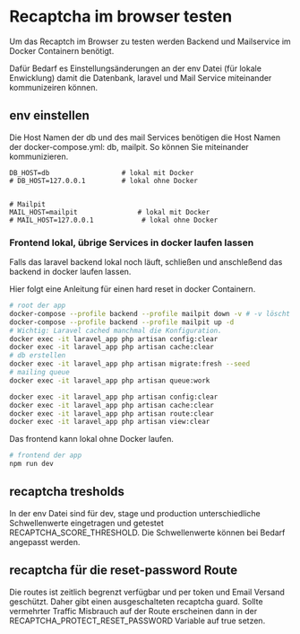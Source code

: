 # Recaptcha im browser testen

Um das Recaptch im Browser zu testen werden Backend und Mailservice im Docker Containern benötigt.

Dafür Bedarf es Einstellungsänderungen an der env Datei (für lokale Enwicklung) damit die Datenbank, laravel und Mail Service miteinander kommunizeiren können.

## env einstellen

Die Host Namen der db und des mail Services benötigen die Host Namen der docker-compose.yml: db, mailpit. So können Sie miteinander kommunizieren.

```env
DB_HOST=db                  # lokal mit Docker
# DB_HOST=127.0.0.1         # lokal ohne Docker


# Mailpit
MAIL_HOST=mailpit               # lokal mit Docker
# MAIL_HOST=127.0.0.1            # lokal ohne Docker
```

### Frontend lokal, übrige Services in docker laufen lassen

Falls das laravel backend lokal noch läuft, schließen und anschleßend das backend in docker laufen lassen.

Hier folgt eine Anleitung für einen hard reset in docker Containern.

```bash initiale Einrichtung
# root der app
docker-compose --profile backend --profile mailpit down -v # -v löscht auch die volumes falls es fehlerhafte connection zwischen den containern gibt (mail feature konnte nicht mit der db user connencten)
docker-compose --profile backend --profile mailpit up -d
# Wichtig: Laravel cached manchmal die Konfiguration.
docker exec -it laravel_app php artisan config:clear
docker exec -it laravel_app php artisan cache:clear
# db erstellen
docker exec -it laravel_app php artisan migrate:fresh --seed
# mailing queue
docker exec -it laravel_app php artisan queue:work
```

```bash Änderungen im app code anzeigen
docker exec -it laravel_app php artisan config:clear
docker exec -it laravel_app php artisan cache:clear
docker exec -it laravel_app php artisan route:clear
docker exec -it laravel_app php artisan view:clear
```

Das frontend kann lokal ohne Docker laufen.

```bash
# frontend der app
npm run dev
```

## recaptcha tresholds

In der env Datei sind für dev, stage und production unterschiedliche Schwellenwerte eingetragen und getestet RECAPTCHA_SCORE_THRESHOLD. Die Schwellenwerte können bei Bedarf angepasst werden.

## recaptcha für die reset-password Route

Die routes ist zeitlich begrenzt verfügbar und per token und Email Versand geschützt. Daher gibt einen ausgeschalteten recaptcha guard. Sollte vermehrter Traffic Misbrauch auf der Route erscheinen dann in der RECAPTCHA_PROTECT_RESET_PASSWORD Variable auf true setzen.
